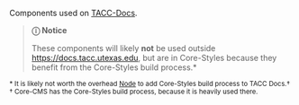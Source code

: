 Components used on [TACC-Docs].

> **ⓘ Notice**
>
> These components will likely **not** be used outside https://docs.tacc.utexas.edu, but are in Core-Styles because they benefit from the Core-Styles build process.*

<small>

\* It is likely not worth the overhead [Node] to add Core-Styles build process to TACC Docs.†
<br />
† Core-CMS has the Core-Styles build process, because it is heavily used there.

</small>

[TACC-Docs]: https://github.com/TACC/TACC-Docs/
[Node]: https://nodejs.org/en/

<script>
/* To open external links in new window */
Array.from(document.links)
  .filter(link => link.hostname != window.location.hostname)
  .forEach(link => link.target = '_blank');
</script>
